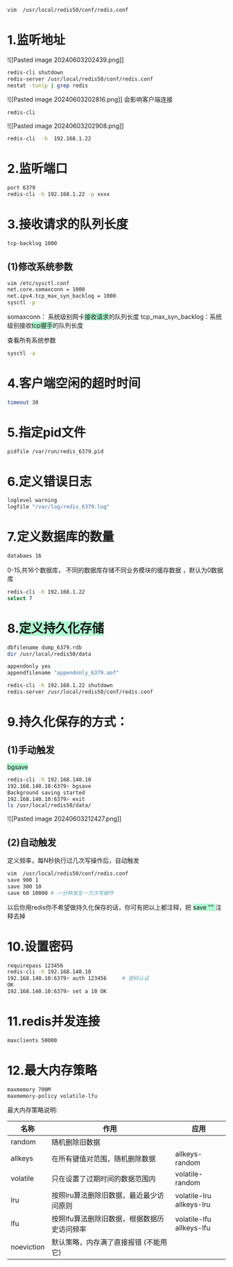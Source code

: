 ```bash
vim  /usr/local/redis50/conf/redis.conf
```
# 1.监听地址
![[Pasted image 20240603202439.png]]
```bash title:重启服务
redis-cli shutdown
redis-server /usr/local/redis50/conf/redis.conf
nestat -tunlp | grep redis
```
![[Pasted image 20240603202816.png]]
会影响客户端连接
```bash
redis-cli
```
![[Pasted image 20240603202908.png]]
```bash
redis-cli  -h  192.168.1.22
```
# 2.监听端口
```bash
port 6379
redis-cli -h 192.168.1.22 -p xxxx
```
# 3.接收请求的队列长度
```bash
tcp-backlog 1000
```
## (1)修改系统参数
```bash
vim /etc/sysctl.conf
net.core.somaxconn = 1000
net.ipv4.tcp_max_syn_backlog = 1000
sysctl -p
```
somaxconn：                 系统级别网卡<span style="background:#affad1">接收请求</span>的队列长度
tcp_max_syn_backlog：系统级别接收<span style="background:#affad1">tcp握手</span>的队列长度

查看所有系统参数
```bash
sysctl -a 
```
# 4.客户端空闲的超时时间
```bash
timeout 30
```
# 5.指定pid文件
```bash
pidfile /var/run/redis_6379.pid
```
# 6.定义错误日志
```bash
loglevel warning
logfile "/var/log/redis_6379.log"
```
# 7.定义数据库的数量
```bash
databaes 16
```
0-15,共16个数据库， 不同的数据库存储不同业务模块的缓存数据 ，默认为0数据库
```bash title:切换数据库
redis-cli -h 192.168.1.22
select 7 
```
# 8.<span style="background:#affad1">定义持久化存储</span>

```bash title:rdb数据文件，快照形式
dbfilename dump_6379.rdb
dir /usr/local/redis50/data
```
```bash title:aof日志定义
appendonly yes
appendfilename "appendonly_6379.aof"
```
```bash title:重启redis服务
redis-cli -h 192.168.1.22 shutdown
redis-server /usr/local/redis50/conf/redis.conf
```
# 9.持久化保存的方式：

## (1)手动触发 
<span style="background:#affad1">bgsave</span>
```bash
redis-cli -h 192.168.140.10
192.168.140.10:6379> bgsave
Background saving started
192.168.140.10:6379> exit
ls /usr/local/redis50/data/
```
![[Pasted image 20240603212427.png]]
## (2)自动触发
定义频率，每N秒执行过几次写操作后，自动触发
```bash
vim  /usr/local/redis50/conf/redis.conf
save 900 1
save 300 10
save 60 10000 # 一分钟发生一万次写操作
```
以后你用redis你不希望做持久化保存的话，你可有把以上都注释，把 <span style="background:#affad1">save "" </span>注释去掉
# 10.设置密码
```bash
requirepass 123456
redis-cli -h 192.168.140.10 
192.168.140.10:6379> auth 123456     # 密码认证 
OK 
192.168.140.10:6379> set a 10 OK
```
# 11.redis并发连接
```bash
maxclients 50000
```
# 12.最大内存策略
```bash
maxmemory 700M
maxmemory-policy volatile-lfu
```

最大内存策略说明:

| 名称         | 作用                      | 应用                          |
| ---------- | ----------------------- | --------------------------- |
| random     | 随机删除旧数据                 |                             |
| allkeys    | 在所有键值对范围，随机删除数据         | allkeys-random              |
| volatile   | 只在设置了过期时间的数据范围内         | volatile-random             |
| lru        | 按照lru算法删除旧数据，最近最少访问原则   | volatile-lru<br>allkeys-lru |
| lfu        | 按照lfu算法删除旧数据，根据数据历史访问频率 | volatile-lfu<br>allkeys-lfu |
| noeviction | 默认策略，内存满了直接报错 (不能用它)    |                             |
